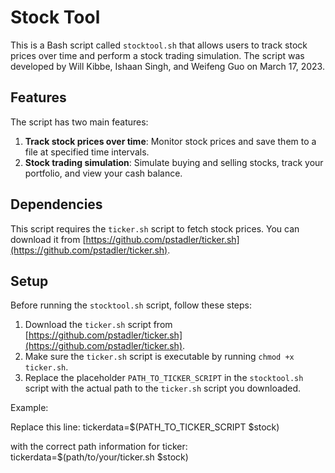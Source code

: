 # Stock Tool

This is a Bash script called `stocktool.sh` that allows users to track stock prices over time and perform a stock trading simulation. The script was developed by Will Kibbe, Ishaan Singh, and Weifeng Guo on March 17, 2023.

## Features

The script has two main features:

1. **Track stock prices over time**: Monitor stock prices and save them to a file at specified time intervals.
2. **Stock trading simulation**: Simulate buying and selling stocks, track your portfolio, and view your cash balance.

## Dependencies

This script requires the `ticker.sh` script to fetch stock prices. You can download it from [https://github.com/pstadler/ticker.sh](https://github.com/pstadler/ticker.sh).

## Setup

Before running the `stocktool.sh` script, follow these steps:

1. Download the `ticker.sh` script from [https://github.com/pstadler/ticker.sh](https://github.com/pstadler/ticker.sh).
2. Make sure the `ticker.sh` script is executable by running `chmod +x ticker.sh`.
3. Replace the placeholder `PATH_TO_TICKER_SCRIPT` in the `stocktool.sh` script with the actual path to the `ticker.sh` script you downloaded.

Example:

Replace this line:
tickerdata=$(PATH_TO_TICKER_SCRIPT $stock)

with the correct path information for ticker:
tickerdata=$(path/to/your/ticker.sh $stock)